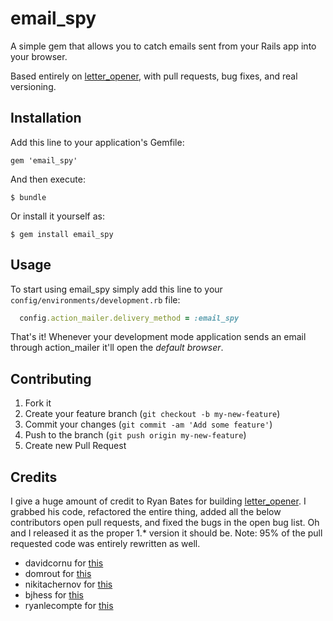 # email_spy

A simple gem that allows you to catch emails sent from your Rails app into your browser.

Based entirely on [letter_opener](http://github.com/ryanb/letter_opener), with pull requests, bug fixes, and real versioning.


## Installation

Add this line to your application's Gemfile:

    gem 'email_spy'

And then execute:

    $ bundle

Or install it yourself as:

    $ gem install email_spy


## Usage

To start using email_spy simply add this line to your `config/environments/development.rb` file:

``` ruby
  config.action_mailer.delivery_method = :email_spy
```

That's it!
Whenever your development mode application sends an email through action_mailer it'll open the *default browser*.


## Contributing

1. Fork it
2. Create your feature branch (`git checkout -b my-new-feature`)
3. Commit your changes (`git commit -am 'Add some feature'`)
4. Push to the branch (`git push origin my-new-feature`)
5. Create new Pull Request


## Credits

I give a huge amount of credit to Ryan Bates for building [letter_opener](http://github.com/ryanb/letter_opener).
I grabbed his code, refactored the entire thing, added all the below contributors open pull requests, and fixed the bugs in the open bug list.
Oh and I released it as the proper 1.* version it should be.
Note: 95% of the pull requested code was entirely rewritten as well.

  * davidcornu for [this](https://github.com/ryanb/letter_opener/pull/36)
  * domrout for [this](https://github.com/ryanb/letter_opener/pull/35)
  * nikitachernov for [this](https://github.com/ryanb/letter_opener/pull/34)
  * bjhess for [this](https://github.com/ryanb/letter_opener/pull/24)
  * ryanlecompte for [this](https://github.com/ryanb/letter_opener/pull/21)

